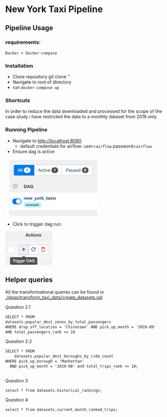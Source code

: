 # New York Taxi Pipeline

## Pipeline Usage

### requirements:

```
Docker + Docker-compose
```

### Installation

- Clone repository git clone ''
- Navigate to root of directory
- run `docker-compose up`

### Shortcuts

In order to reduce the data downloaded and processed for the scope of the case study i have restricted 
the data to a monthly dataset from 2019 only.

### Running Pipeline

- Navigate to [http://localhost:8080](http://localhost:8080)
    - default credentials for airflow:
      user=`airflow` password=`airflow`
- Ensure dag is active

![dag.png](./static/dag.png)

- Click to trigger dag run:

![trigger.png](./static/trigger.png)

## Helper queries

All the transformational queries can be found
in [./dags/transform_taxi_data/create_datasets.sql](dags/transform_taxi_data/create_datasets.sql)

Question 2.1

```
SELECT * FROM 
datasets.popular_dest_zones_by_total_passengers
WHERE drop_off_location = 'Chinatown' AND pick_up_month = '2019-09' 
AND total_passengers_rank <= 10 
```

Question 2.2

```
SELECT * FROM
    datasets.popular_dest_boroughs_by_ride_count
WHERE pick_up_borough = 'Manhattan' 
  AND pick_up_month = '2019-08' and total_trips_rank <= 10;
  
```

Question 3

```
select * from datasets.historical_rankings;
```

Question 4

```
select * from datasets.current_month_ranked_trips;
```